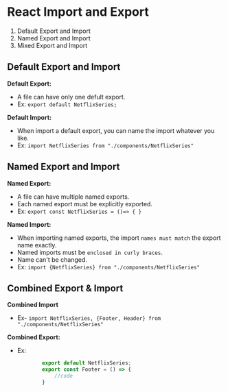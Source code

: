 # React Import and Export 

1. Default Export and Import 
2. Named Export and Import
3. Mixed Export and Import

## Default Export and Import 
**Default Export:**
- A file can have only one defult export.
- Ex: `export default NetflixSeries;`

**Default Import:**
- When import a default export, you can name the import whatever you like.
- Ex: `import NetflixSeries from "./components/NetflixSeries"`

## Named Export and Import
**Named Export:**
- A file can have multiple named exports.
- Each named export must be explicitly exported.
- Ex: `export const NetflixSeries = ()=> { }`

**Named Import:**
- When importing named exports, the import `names must match` the export name exactly.
- Named imports must be `enclosed in curly braces`.
- Name can't be changed.
- Ex: `import {NetflixSeries} from "./components/NetflixSeries"`

## Combined Export & Import 

**Combined Import**
- Ex- `import NetflixSeries, {Footer, Header} from "./components/NetflixSeries"`

**Combined Export:**
- Ex: 
    ```javascript
            export default NetflixSeries;
            export const Footer = () => {
                //code
            }
     ```